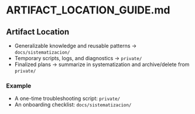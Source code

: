 # ARTIFACT_LOCATION_GUIDE.md

## Artifact Location

- Generalizable knowledge and reusable patterns → `docs/sistematizacion/`
- Temporary scripts, logs, and diagnostics → `private/`
- Finalized plans → summarize in systematization and archive/delete from `private/`

### Example
- A one-time troubleshooting script: `private/`
- An onboarding checklist: `docs/sistematizacion/`
